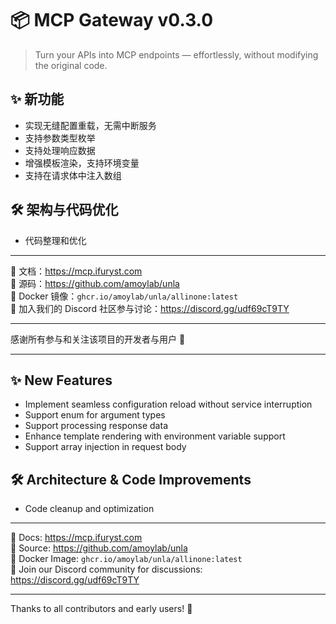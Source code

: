 # 📦 MCP Gateway v0.3.0

> Turn your APIs into MCP endpoints — effortlessly, without modifying the original code.

## ✨ 新功能

- 实现无缝配置重载，无需中断服务
- 支持参数类型枚举
- 支持处理响应数据
- 增强模板渲染，支持环境变量
- 支持在请求体中注入数组

## 🛠 架构与代码优化

- 代码整理和优化

---

📘 文档：https://mcp.ifuryst.com  
🐙 源码：https://github.com/amoylab/unla  
🐳 Docker 镜像：`ghcr.io/amoylab/unla/allinone:latest`  
💬 加入我们的 Discord 社区参与讨论：https://discord.gg/udf69cT9TY

---

感谢所有参与和关注该项目的开发者与用户 💖

---

## ✨ New Features

- Implement seamless configuration reload without service interruption
- Support enum for argument types
- Support processing response data
- Enhance template rendering with environment variable support
- Support array injection in request body

## 🛠 Architecture & Code Improvements

- Code cleanup and optimization

---

📘 Docs: https://mcp.ifuryst.com  
🐙 Source: https://github.com/amoylab/unla  
🐳 Docker Image: `ghcr.io/amoylab/unla/allinone:latest`  
💬 Join our Discord community for discussions: https://discord.gg/udf69cT9TY

---

Thanks to all contributors and early users! 💖 